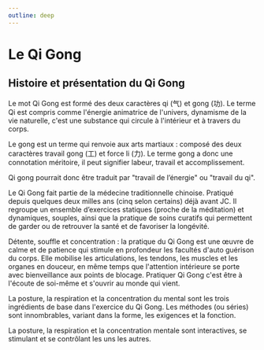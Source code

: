 ```yaml
---
outline: deep
---
```


# Le Qi Gong

## Histoire et présentation du Qi Gong

Le mot Qi Gong est formé des deux caractères qi (气) et gong (功). Le terme Qi est compris comme l'énergie animatrice de l'univers, dynamisme de la vie naturelle, c'est une substance qui circule à l'intérieur et à travers du corps.

Le gong est un terme qui renvoie aux arts martiaux : composé des deux caractères travail gong (工) et force li (力). Le terme gong a donc une connotation méritoire, il peut signifier labeur, travail et accomplissement.

Qi gong pourrait donc être traduit par "travail de l’énergie" ou "travail du qi".

Le Qi Gong fait partie de la médecine traditionnelle chinoise. Pratiqué depuis quelques deux milles ans (cinq selon certains) déjà avant JC. Il regroupe un ensemble d’exercices statiques (proche de la méditation) et dynamiques, souples, ainsi que la pratique de soins curatifs qui permettent de garder ou de retrouver la santé et de favoriser la longévité.

Détente, souffle et concentration : la pratique du Qi Gong est une œuvre de calme et de patience qui stimule en profondeur les facultés d'auto guérison du corps.
Elle mobilise les articulations, les tendons, les muscles et les organes en douceur, en même temps que l'attention intérieure se porte avec bienveillance aux points de blocage.
Pratiquer Qi Gong c'est être à l'écoute de soi-même et s'ouvrir au monde qui vient.

La posture, la respiration et la concentration du mental sont les trois ingrédients de base dans l'exercice du Qi Gong. Les méthodes (ou séries) sont innombrables, variant dans la forme, les exigences et la fonction.

La posture, la respiration et la concentration mentale sont interactives, se stimulant et se contrôlant les uns les autres.
